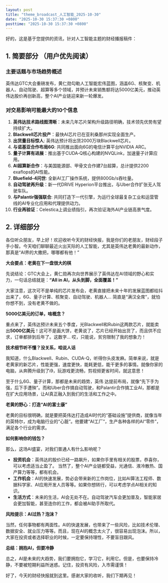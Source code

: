 ```yaml
---
layout: post
title: "theme_broadcast_人工智能_2025-10-30"
date: "2025-10-30 15:37:30 +0800"
posttime: "2025-10-30 15:37:30 +0800"
---
```


好的，这是基于您提供的资讯，针对人工智能主题的财经播报稿件：

## 1. 简要部分 （用户优先阅读）

### 主要话题与市场趋势概述

英伟达GTC大会重磅发布，黄仁勋勾勒人工智能宏伟蓝图，涵盖6G、核聚变、机器人、自动驾驶、超算等多个领域，并预计未来销售额将达5000亿美元，推动英伟达股价再创新高，整个AI产业链迎来新一轮爆发。

### 对交易影响可能最大的10个信息

1.  **英伟达技术路线图清晰**：未来几年芯片架构升级路径明确，技术领先优势有望持续扩大。
2.  **Blackwell芯片投产**：最快AI芯片已在亚利桑那州实现全面生产。
3.  **出货量目标惊人**: 英伟达预计将出货2000万块Blackwell芯片。
4.  **与诺基亚合作布局6G**: 共同推出面向6G的电信计算平台NVIDIA ARC。
5.  **量子计算有进展**：推出基于CUDA‑Q核心构建的NVQLink，加速量子计算应用。
6.  **AI超算新合作**：与美国能源部、甲骨文合作建7台超算，总计提供2200 exaflops的AI性能。
7.  **Bluefield-4问世**: 全新AI工厂操作系统，提供800Gb/s吞吐量。
8.  **自动驾驶再升级**：新一代DRIVE Hyperion平台推出，与Uber合作扩张无人驾驶车队。
9.  **与Palantir强强联合**: 共同打造下一代引擎，为运行全球最复杂工业和运营管线的AI专业化应用和代理提供动力。
10. **行业再验证**：Celestica上调业绩指引，再次验证海外AI产业链高景气度。

## 2. 详细部分

各位听众朋友，早上好！欢迎收听今天的财经快报，我是你们的老朋友，财经段子手小智。今天咱们聊聊最近火出天际的人工智能，尤其是英伟达老黄的最新动作，那真是“AI界的大撒把，哪哪都有他！”

**大会要点：老黄在下一盘很大的棋**

先说结论：GTC大会上，黄仁勋再次向世界展示了英伟达在AI领域的野心和实力，一句话总结就是：**“All in AI，从头到脚，全面覆盖！”**

大家注意，这次可不是单纯的芯片发布会，老黄直接把未来十年的发展蓝图都给抖出来了，6G、量子计算、核聚变、自动驾驶、机器人... 简直是“满汉全席”，就怕你想不到，没有老黄不做的。

**5000亿美元的订单，啥概念？**

重点来了，英伟达预计未来五个季度，光Blackwell和Rubin这两款芯片，就能卖出**5000亿美元**！这可不是画大饼，老黄说了，芯片已经开始出货了，而且供不应求，订单都排到后年了。这数字... 哎，只能说，贫穷限制了我的想象力！

**技术细节听不懂？没关系，咱说人话**

我知道，什么Blackwell、Rubin、CUDA-Q，听得你头皮发麻。简单来说，就是老黄家的新芯片，性能更强，速度更快，能耗更低，能干更多的事情。就像你家的电脑，从奔腾升级到了i9，玩游戏更流畅，剪视频更省时间，就这意思！

至于什么6G、量子计算，那都是未来的趋势，英伟 达提前布局，就像“先下手为强，后下手遭殃”。而和Uber合作搞自动驾驶，和Palantir合作搞工业AI，那都是在扩大应用场景，让AI真正融入到我们的生活和工作之中。

**老黄的野心：打造“AI的富士康”**

老黄的目标很明确，就是要把英伟达打造成AI时代的“基础设施”提供商，就像当年的英特尔，成为电脑行业的“心脏”。他要建“AI工厂”，生产各种各样的AI“零件”，满足各个行业的需求。

**如何影响你的钱包？**

那么，这场AI盛宴，对我们普通人有什么影响呢？

*  **投资机会**：英伟达的股价已经一路飙升，如果你手里有相关的股票，恭喜你，可以考虑适当止盈了。 当然了，整个AI产业链都受益，光通信、液冷散热、国产算力等等，都有机会。
*  **工作机会**：AI的快速发展，势必会带来新的工作岗位，比如AI算法工程师、数据科学家、AI应用开发人员等等。如果你想转行，可以考虑学点AI相关的知识。
*  **生活方式**：未来的生活，AI会无处不在。自动驾驶汽车会更加普及，智能家居会更加智能，甚至连你的工作，都会被AI助手所取代。

**风险提示：AI过热？泡沫？**

当然，任何事物都有两面性。AI的快速发展，也带来了一些风险，比如技术伦理、数据安全、就业压力等等。而且，现在AI的概念太火了，很容易出现泡沫。所以，大家在投资或者选择职业的时候，一定要保持理性，不要盲目跟风。

**总结：拥抱AI，但要冷静**

总之，AI是未来的大趋势，我们要拥抱它，学习它，利用它。但是，也要保持冷静，不要被短期利益所迷惑。记住，投资有风险，入市需谨慎！

好了，今天的财经快报就到这里。感谢大家的收听，我们下期再见！